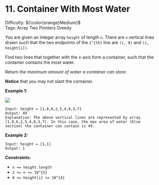# 11. Container With Most Water
Difficulty: ${\color{orange}Medium}$ \
Tags: Array Two Pointers Greedy



You are given an integer array `height` of length `n`. There are `n` vertical lines drawn such that the two endpoints of the `i^{th}` line are `(i, 0)` and `(i, height[i])`.

Find two lines that together with the x-axis form a container, such that the container contains the most water.

Return *the maximum amount of water a container can store*.

**Notice** that you may not slant the container.



**Example 1:**

![](https://s3-lc-upload.s3.amazonaws.com/uploads/2018/07/17/question_11.jpg)
```
Input: height = [1,8,6,2,5,4,8,3,7]
Output: 49
Explanation: The above vertical lines are represented by array [1,8,6,2,5,4,8,3,7]. In this case, the max area of water (blue section) the container can contain is 49.
```
**Example 2:**

```
Input: height = [1,1]
Output: 1
```


**Constraints:**

* `n == height.length`
* `2 <= n <= 10^{5}`
* `0 <= height[i] <= 10^{4}`
